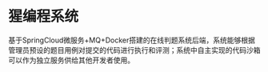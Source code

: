 # 猩编程系统

基于SpringCloud微服务+MQ+Docker搭建的在线判题系统后端，系统能够根据管理员预设的题目用例对提交的代码进行执行和评测；系统中自主实现的代码沙箱可以作为独立服务供给其他开发者使用。

